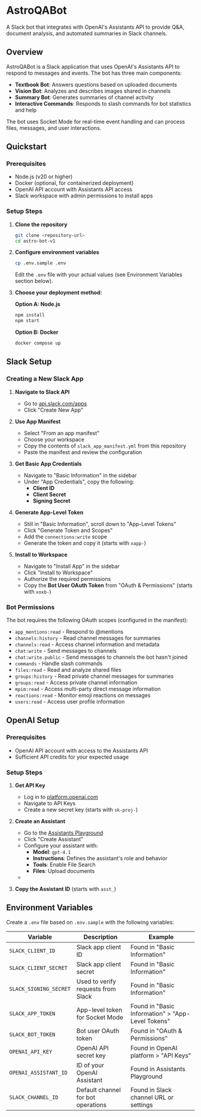 # AstroQABot

A Slack bot that integrates with OpenAI's Assistants API to provide Q&A, document analysis, and automated summaries in Slack channels.

## Overview

AstroQABot is a Slack application that uses OpenAI's Assistants API to respond to messages and events. The bot has three main components:

- **Textbook Bot**: Answers questions based on uploaded documents
- **Vision Bot**: Analyzes and describes images shared in channels
- **Summary Bot**: Generates summaries of channel activity
- **Interactive Commands**: Responds to slash commands for bot statistics and help

The bot uses Socket Mode for real-time event handling and can process files, messages, and user interactions.

## Quickstart

### Prerequisites
- Node.js (v20 or higher)
- Docker (optional, for containerized deployment)
- OpenAI API account with Assistants API access
- Slack workspace with admin permissions to install apps

### Setup Steps

1. **Clone the repository**
   ```bash
   git clone <repository-url>
   cd astro-bot-v1
   ```

2. **Configure environment variables**
   ```bash
   cp .env.sample .env
   ```
   Edit the `.env` file with your actual values (see Environment Variables section below).

3. **Choose your deployment method:**

   **Option A: Node.js**
   ```bash
   npm install
   npm start
   ```

   **Option B: Docker**
   ```bash
   docker compose up
   ```

## Slack Setup

### Creating a New Slack App

1. **Navigate to Slack API**
   - Go to [api.slack.com/apps](https://api.slack.com/apps)
   - Click "Create New App"

2. **Use App Manifest**
   - Select "From an app manifest"
   - Choose your workspace
   - Copy the contents of `slack_app_manifest.yml` from this repository
   - Paste the manifest and review the configuration

3. **Get Basic App Credentials**
   - Navigate to "Basic Information" in the sidebar
   - Under "App Credentials", copy the following:
     - **Client ID**
     - **Client Secret**
     - **Signing Secret**

4. **Generate App-Level Token**
   - Still in "Basic Information", scroll down to "App-Level Tokens"
   - Click "Generate Token and Scopes"
   - Add the `connections:write` scope
   - Generate the token and copy it (starts with `xapp-`)

5. **Install to Workspace**
   - Navigate to "Install App" in the sidebar
   - Click "Install to Workspace"
   - Authorize the required permissions
   - Copy the **Bot User OAuth Token** from "OAuth & Permissions" (starts with `xoxb-`)

### Bot Permissions

The bot requires the following OAuth scopes (configured in the manifest):
- `app_mentions:read` - Respond to @mentions
- `channels:history` - Read channel messages for summaries
- `channels:read` - Access channel information and metadata
- `chat:write` - Send messages to channels
- `chat:write.public` - Send messages to channels the bot hasn't joined
- `commands` - Handle slash commands
- `files:read` - Read and analyze shared files
- `groups:history` - Read private channel messages for summaries
- `groups:read` - Access private channel information
- `mpim:read` - Access multi-party direct message information
- `reactions:read` - Monitor emoji reactions on messages
- `users:read` - Access user profile information

## OpenAI Setup

### Prerequisites
- OpenAI API account with access to the Assistants API
- Sufficient API credits for your expected usage

### Setup Steps

1. **Get API Key**
   - Log in to [platform.openai.com](https://platform.openai.com)
   - Navigate to API Keys
   - Create a new secret key (starts with `sk-proj-`)

2. **Create an Assistant**
   - Go to the [Assistants Playground](https://platform.openai.com/assistants)
   - Click "Create Assistant"
   - Configure your assistant with:
     - **Model**: `gpt-4.1`
     - **Instructions**: Defines the assistant's role and behavior
     - **Tools**: Enable File Search
     - **Files**: Upload documents
   -
3. **Copy the Assistant ID** (starts with `asst_`)

## Environment Variables

Create a `.env` file based on `.env.sample` with the following variables:

| Variable | Description | Example |
|----------|-------------|---------|
| `SLACK_CLIENT_ID` | Slack app client ID | Found in "Basic Information" |
| `SLACK_CLIENT_SECRET` | Slack app client secret | Found in "Basic Information" |
| `SLACK_SIGNING_SECRET` | Used to verify requests from Slack | Found in "Basic Information" |
| `SLACK_APP_TOKEN` | App-level token for Socket Mode | Found in "Basic Information" > "App-Level Tokens" |
| `SLACK_BOT_TOKEN` | Bot user OAuth token | Found in "OAuth & Permissions" |
| `OPENAI_API_KEY` | OpenAI API secret key | Found in OpenAI platform > "API Keys" |
| `OPENAI_ASSISTANT_ID` | ID of your OpenAI Assistant | Found in Assistants Playground |
| `SLACK_CHANNEL_ID` | Default channel for bot operations | Found in Slack channel URL or settings |
